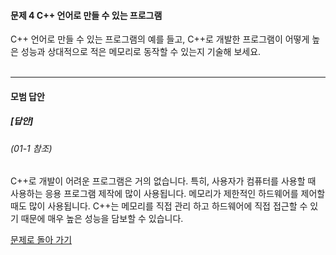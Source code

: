 #### 문제 4 C++ 언어로 만들 수 있는 프로그램
C++ 언어로 만들 수 있는 프로그램의 예를 들고, C++로 개발한 프로그램이 어떻게 높은 성능과 상대적으로 적은 메모리로 동작할 수 있는지 기술해 보세요.
<br/><br/>

---


#### 모범 답안
##### [답안]
###### (01-1 참조)
C++로 개발이 어려운 프로그램은 거의 없습니다. 특히, 사용자가 컴퓨터를 사용할 때 사용하는 응용 프로그램 제작에 많이 사용됩니다. 메모리가 제한적인 하드웨어를 제어할 때도 많이 사용됩니다. C++는 메모리를 직접 관리 하고 하드웨어에 직접 접근할 수 있기 때문에 매우 높은 성능을 담보할 수 있습니다.

[문제로 돌아 가기](README.md "문제로 돌아 가기")
